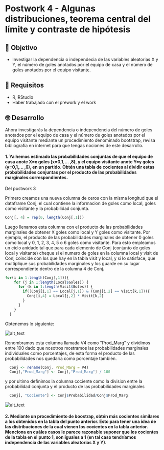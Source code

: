 # Postwork 4 - Algunas distribuciones, teorema central del límite y contraste de hipótesis
## :dart: Objetivo
- Investigar la dependencia o independecia de las variables aleatorias X y Y, el número de goles anotados por el equipo de casa y el número de goles anotados por el equipo visitante.

## 🔧 Requisitos
* R, RStudio
* Haber trabajado con el prework y el work

## 🤓 Desarrollo
Ahora investigarás la dependencia o independencia del número de goles anotados por el equipo de casa y el número de goles anotados por el equipo visitante mediante un procedimiento denominado bootstrap, revisa bibliografía en internet para que tengas nociones de este desarrollo.

#### 1. Ya hemos estimado las probabilidades conjuntas de que el equipo de casa anote X=x goles (x=0,1,... ,8), y el equipo visitante anote Y=y goles (y=0,1,... ,6), en un partido. Obtén una tabla de cocientes al dividir estas probabilidades conjuntas por el producto de las probabilidades marginales correspondientes.

Del postwork 3 

Primero creamos una nueva columna de ceros con la misma longitud que el dataframe Conj, el cual contiene la informacion de goles como local, goles como visitante y la probabilidad conjunta.
```R
Conj[, 4] = rep(0, length(Conj[,1]))
```
Luego llenamos esta columna con el producto de las probabilidades marginales de obtener X goles como local y Y goles como visitante. Por ejemplo, el producto de las probabilidades marginales de obtener 0 goles como local y 0, 1, 2, 3, 4, 5 o 6 goles como visitante.
Para esto empleamos un ciclo anidado tal que para cada elemento de Conj (conjunto de goles local y visitante) cheque si el numero de goles en la columna local y visit de Conj coincide con los que hay en la tabla visit y local, y si lo satisface, que multiplique sus probabilidades marginales y los guarde en su lugar correspondiente dentro de la columna 4 de Conj. 
```R
for(i in 1:length(Conj[,1])){
    for (j in 1:length(Local$Goles)) {
      for (k in 1:length(Visit$Goles)) {
        if((Conj[i,1] == Local[j,1]) & (Conj[i,2] == Visit[k,1])){
          Conj[i,4] = Local[j,2] * Visit[k,2]
        }
      }
    }
  }
```
Obtenemos lo siguiente: 

![alt_text](https://raw.githubusercontent.com/IsmaelOr/BEDU_Proyecto_Equipo15/main/Imagenes/Postwork4/tabla_conj_prod_marg.png)


Renombramos esta columna llamada V4 como "Prod_Marg" y dividimos entre 100 dado que nosotros mostramos las probabilidades marginales individuales como porcentajes, de esta forma el producto de las probabilidades nos quedaría como porcentaje también.
```R
  Conj <- rename(Conj, Prod_Marg = V4)
  Conj[,"Prod_Marg"] <- Conj[,"Prod_Marg"] / 100
```
y por ultimo definimos la columna cociente como la division entre la probabilidad conjunta y el producto de las probabilidades marginales  
```R
  Conj[, "Cociente"] <- Conj$Probabilidad/Conj$Prod_Marg
```


![alt_text](https://raw.githubusercontent.com/IsmaelOr/BEDU_Proyecto_Equipo15/main/Imagenes/Postwork4/tabla_conj_cociente.png)



#### 2. Mediante un procedimiento de boostrap, obtén más cocientes similares a los obtenidos en la tabla del punto anterior. Esto para tener una idea de las distribuciones de la cual vienen los cocientes en la tabla anterior. Menciona en cuáles casos le parece razonable suponer que los cocientes de la tabla en el punto 1, son iguales a 1 (en tal caso tendríamos independencia de las variables aleatorias X y Y).
